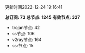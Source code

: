 更新时间2022-12-24 19:16:41

**总订阅: 73**
**总节点: 1245**
**有效节点: 327**
- trojan节点: 42
- ss节点: 106
- v2ray节点: 164
- ssr节点: 15
